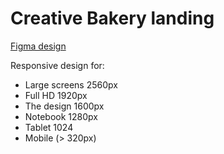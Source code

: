 # Creative Bakery landing
[Figma design](https://www.figma.com/file/zIi6yfSpSIV4dnTzwaXSjt/Bakerlab?node-id=0%3A1) 

Responsive design for: 
- Large screens 2560px
- Full HD 1920px
- The design 1600px
- Notebook 1280px
- Tablet 1024
- Mobile (> 320px)
